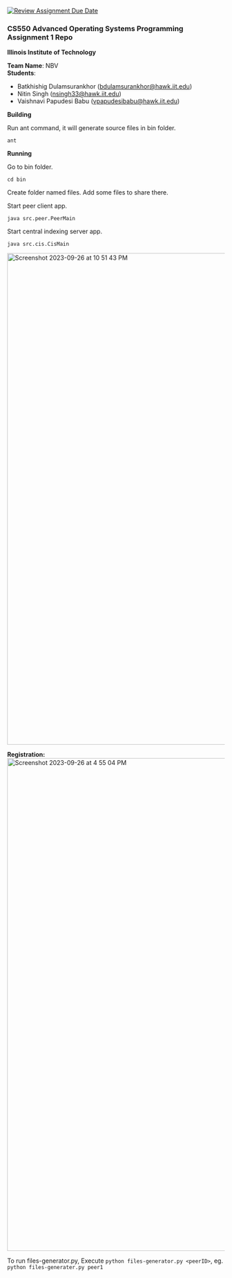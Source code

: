[![Review Assignment Due Date](https://classroom.github.com/assets/deadline-readme-button-24ddc0f5d75046c5622901739e7c5dd533143b0c8e959d652212380cedb1ea36.svg)](https://classroom.github.com/a/ancXpPFO)
### CS550 Advanced Operating Systems Programming Assignment 1 Repo
**Illinois Institute of Technology**  

**Team Name**: NBV  
**Students**: 
* Batkhishig Dulamsurankhor (bdulamsurankhor@hawk.iit.edu)   
* Nitin Singh (nsingh33@hawk.iit.edu)  
* Vaishnavi Papudesi Babu (vpapudesibabu@hawk.iit.edu)   

**Building**

Run ant command, it will generate source files in bin folder.
```console
ant
``` 
**Running**

Go to bin folder.
```console
cd bin
``` 
Create folder named files. Add some files to share there.

Start peer client app.
```console
java src.peer.PeerMain
``` 
Start central indexing server app.
```console
java src.cis.CisMain
```

<img width="1136" alt="Screenshot 2023-09-26 at 10 51 43 PM" src="https://github.com/datasys-classrooms/cs550-fall2023-pa1-nbv/assets/145067050/9162f4b6-e2b3-4420-baf6-9a7993cac243">


**Registration:**
<img width="1139" alt="Screenshot 2023-09-26 at 4 55 04 PM" src="https://github.com/datasys-classrooms/cs550-fall2023-pa1-nbv/assets/145067050/bcd1411d-8493-4ae6-99ef-6b8093c976a8">



To run files-generator.py, 
Execute `python files-generator.py <peerID>`, eg. `python files-generater.py peer1`


